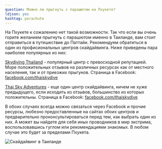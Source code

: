 ```yaml
---
question: Можно ли прыгнуть с парашютом на Пхукете?
ldjson: yes
hashtag: parachute
---
```


   На Пхукете к сожалению нет такой возможности. Так что если вы очень горите желанием прыгнуть с парашютом именно в Таиланде, вам стоит отправиться в путешествие до Паттайи. Рекомендуем обратиться в один из профисиональных центров скайдайвинга. Ниже приведены пара наиболее популярных из них:
   
   [Skydiving Thailand](https://skydivingthailand.com/) - популярный центр с превосходной репутацией. Море положительных отзывов на различных ресурсах как от местного населения, так и от приезжих прыгунов. Страница в Facebook: [facebook.com/thaiskydive](https://www.facebook.com/thaiskydive/)
   
   [Thai Sky Adventures](https://www.thaiskyadventures.com/) - еще один центр скайдайвинга, ничем не хуже предыдущего, если исходить из отзывов, большинство из которых положительны. Страница в Facebook: [facebook.com/thaiskydive](https://www.facebook.com/thaiskydive/)
   
   В обоих случаях всегда можно связаться через Facebook и прочие ресурсы, любезно предоставленные на сайтах обоих центров и предварительно проконсультироваться перед тем, как выбрать один из них. А может вы найдете для себя иных проводников в мир экстрима, воспользовавшись гуглом или рекомендациями знакомых. В любом случае это будет за пределами Пхукета.
   
![Скайдайвинг в Таиланде](https://phuketfaq.ru/assets/images/skydiving.jpeg)
